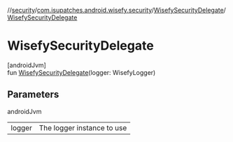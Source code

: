 //[security](../../../index.md)/[com.isupatches.android.wisefy.security](../index.md)/[WisefySecurityDelegate](index.md)/[WisefySecurityDelegate](-wisefy-security-delegate.md)

# WisefySecurityDelegate

[androidJvm]\
fun [WisefySecurityDelegate](-wisefy-security-delegate.md)(logger: WisefyLogger)

## Parameters

androidJvm

| | |
|---|---|
| logger | The logger instance to use |

